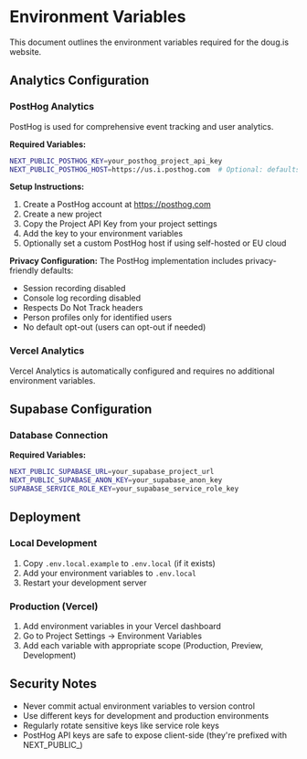 # Environment Variables

This document outlines the environment variables required for the doug.is website.

## Analytics Configuration

### PostHog Analytics

PostHog is used for comprehensive event tracking and user analytics.

**Required Variables:**
```bash
NEXT_PUBLIC_POSTHOG_KEY=your_posthog_project_api_key
NEXT_PUBLIC_POSTHOG_HOST=https://us.i.posthog.com  # Optional: defaults to US cloud
```

**Setup Instructions:**
1. Create a PostHog account at https://posthog.com
2. Create a new project
3. Copy the Project API Key from your project settings
4. Add the key to your environment variables
5. Optionally set a custom PostHog host if using self-hosted or EU cloud

**Privacy Configuration:**
The PostHog implementation includes privacy-friendly defaults:
- Session recording disabled
- Console log recording disabled  
- Respects Do Not Track headers
- Person profiles only for identified users
- No default opt-out (users can opt-out if needed)

### Vercel Analytics

Vercel Analytics is automatically configured and requires no additional environment variables.

## Supabase Configuration

### Database Connection

**Required Variables:**
```bash
NEXT_PUBLIC_SUPABASE_URL=your_supabase_project_url
NEXT_PUBLIC_SUPABASE_ANON_KEY=your_supabase_anon_key
SUPABASE_SERVICE_ROLE_KEY=your_supabase_service_role_key
```

## Deployment

### Local Development

1. Copy `.env.local.example` to `.env.local` (if it exists)
2. Add your environment variables to `.env.local`
3. Restart your development server

### Production (Vercel)

1. Add environment variables in your Vercel dashboard
2. Go to Project Settings → Environment Variables
3. Add each variable with appropriate scope (Production, Preview, Development)

## Security Notes

- Never commit actual environment variables to version control
- Use different keys for development and production environments
- Regularly rotate sensitive keys like service role keys
- PostHog API keys are safe to expose client-side (they're prefixed with NEXT_PUBLIC_) 